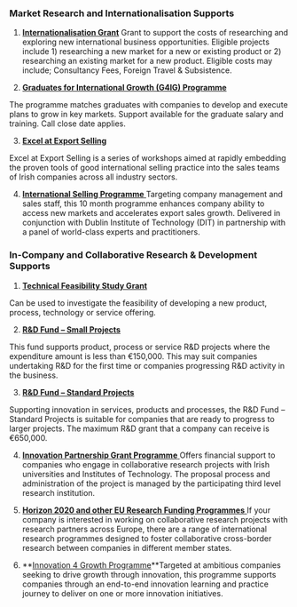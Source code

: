### Market Research and Internationalisation Supports

1. **[Internationalisation Grant](http://www.enterprise-ireland.com/en/funding-supports/Company/Large-Company-Funding/Internationalisation-Grant-Large-Companies-.html)**
  Grant to support the costs of researching and exploring new international business opportunities. Eligible projects include 1\) researching a new market for a new or existing product or 2\) researching an existing market for a new product. Eligible costs may include; Consultancy Fees, Foreign Travel & Subsistence.

2. **[Graduates for International Growth \(G4IG\) Programme](http://www.enterprise-ireland.com/en/Funding-Supports/Company/Large-Company-Funding/Graduates-4-International-Growth-G4IG-.shortcut.html)**[ ](http://www.enterprise-ireland.com/en/Funding-Supports/Company/Large-Company-Funding/Graduates-4-International-Growth-G4IG-.shortcut.html)

  The programme matches graduates with companies to develop and execute plans to grow in key markets. Support available for the graduate salary and training. Call close date applies.

3. **[Excel at Export Selling](http://www.enterprise-ireland.com/en/Funding-Supports/Company/Large-Company-Funding/Excel-at-Export-Selling.shortcut.html)**

  Excel at Export Selling is a series of workshops aimed at rapidly embedding the proven tools of good international selling practice into the sales teams of Irish companies across all industry sectors.

4. **[International Selling Programme](http://www.enterprise-ireland.com/en/Funding-Supports/Company/Large-Company-Funding/Key-Manager-Grant.shortcut.html)**[ ](http://www.enterprise-ireland.com/en/Funding-Supports/Company/Large-Company-Funding/Key-Manager-Grant.shortcut.html)Targeting company management and sales staff, this 10 month programme enhances company ability to access new markets and accelerates export sales growth. Delivered in conjunction with Dublin Institute of Technology \(DIT\) in partnership with a panel of world-class experts and practitioners.


### In-Company and Collaborative Research & Development Supports

1. **[Technical Feasibility Study Grant](http://www.enterprise-ireland.com/en/Funding-Supports/Company/Large-Company-Funding/Feasibility-Study.shortcut.html)**[ ](http://www.enterprise-ireland.com/en/Funding-Supports/Company/Large-Company-Funding/Feasibility-Study.shortcut.html)

  Can be used to investigate the feasibility of developing a new product, process, technology or service offering.

2. **[R&D Fund – Small Projects](http://www.enterprise-ireland.com/en/Funding-Supports/Company/Large-Company-Funding/R-D-Fund-Small-Projects-.shortcut.html)**[ ](http://www.enterprise-ireland.com/en/Funding-Supports/Company/Large-Company-Funding/R-D-Fund-Small-Projects-.shortcut.html)

  This fund supports product, process or service R&D projects where the expenditure amount is less than €150,000. This may suit companies undertaking R&D for the first time or companies progressing R&D activity in the business.

3. **[R&D Fund – Standard Projects](http://www.enterprise-ireland.com/en/Funding-Supports/Company/Large-Company-Funding/R-D-Fund-Large-Projects-.shortcut.html)**[ ](http://www.enterprise-ireland.com/en/Funding-Supports/Company/Large-Company-Funding/R-D-Fund-Large-Projects-.shortcut.html)

  Supporting innovation in services, products and processes, the R&D Fund – Standard Projects is suitable for companies that are ready to progress to larger projects. The maximum R&D grant that a company can receive is €650,000.

4. **[Innovation Partnership Grant Programme](http://www.enterprise-ireland.com/en/Funding-Supports/Company/Large-Company-Funding/Innovation-Partnerships.shortcut.html)**[ ](http://www.enterprise-ireland.com/en/Funding-Supports/Company/Large-Company-Funding/Innovation-Partnerships.shortcut.html)
  Offers financial support to companies who engage in collaborative research projects with Irish universities and Institutes of Technology. The proposal process and administration of the project is managed by the participating third level research institution.

5. **[Horizon 2020 and other EU Research Funding Programmes](http://www.enterprise-ireland.com/en/Funding-Supports/Company/Large-Company-Funding/FP7-and-other-EU-Research-Funding-.shortcut.html)**[ ](http://www.enterprise-ireland.com/en/Funding-Supports/Company/Large-Company-Funding/FP7-and-other-EU-Research-Funding-.shortcut.html)
  If your company is interested in working on collaborative research projects with research partners across Europe, there are a range of international research programmes designed to foster collaborative cross-border research between companies in different member states.

6. **[Innovation 4 Growth Programme](http://www.enterprise-ireland.com/en/funding-supports/Company/Large-Company-Funding/Innovation4Growth.shortcut.html)**Targeted at ambitious companies seeking to drive growth through innovation, this programme supports companies through an end-to-end innovation learning and practice journey to deliver on one or more innovation initiatives.


